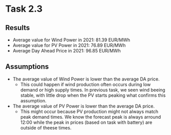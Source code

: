 # Task 2.3
## Results
- Average value for Wind Power in 2021: 81.39 EUR/MWh
- Average value for PV Power in 2021: 76.89 EUR/MWh
- Average Day Ahead Price in 2021: 96.85 EUR/MWh
## Assumptions
- The average value of Wind Power is lower than the average DA price.
  - This could happen if wind production often occurs during low demand or high supply times. In previous task, we seen wind beeing stable, with little drop when the PV starts peaking what confirms this assumption.
- The average value of PV Power is lower than the average DA price.
  - This might occur because PV production might not always match peak demand times. We know the forecast peak is always arround 12:00 while the peak in prices (based on task with battery) are outside of theese times.
